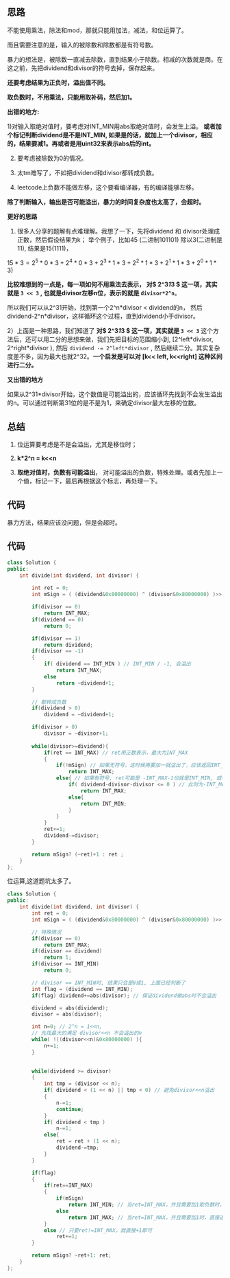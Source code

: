 ## 思路

不能使用乘法，除法和mod，那就只能用加法，减法，和位运算了。

而且需要注意的是，输入的被除数和除数都是有符号数。

暴力的想法是，被除数一直减去除数，直到结果小于除数。相减的次数就是商。在这之前，先把dividend和divisor的符号去掉，保存起来。

**还要考虑结果为正负时，溢出值不同。**

**取负数时，不用乘法，只能用取补码，然后加1。**

**出错的地方:**

1)对输入取绝对值时，要考虑对INT_MIN用abs取绝对值时，会发生上溢。 **或者加个标记判断dividend是不是INT_MIN, 如果是的话，就加上一个divisor，相应的，结果要减1。再或者是用uint32来表示abs后的int。**

2) 要考虑被除数为0的情况。

3) 太tm难写了，不如把dividend和divisor都转成负数。

4) leetcode上负数不能做左移，这个要看编译器，有的编译能够左移。

**除了判断输入，输出是否可能溢出，暴力的时间复杂度也太高了，会超时。**



**更好的思路**

1) 很多人分享的题解有点难理解。我想了一下，先将dividend 和 divisor处理成正数，然后假设结果为k； 举个例子，比如45 (二进制101101) 除以3(二进制是11), 结果是15(1111)， 

$15 * 3 = 2^5*0*3 + 2^4*0*3 + 2^3*1*3 + 2^2*1*3 + 2^1*1*3+2^0*1*3)$

**比较难想到的一点是，每一项如何不用乘法去表示， 对$ 2^3*1*3 $ 这一项，其实就是 `3 << 3`  , 也就是divisor左移n位，表示的就是 `divisor*2^n`**。

所以我们可以从2^31开始，找到第一个2^n\*divisor < dividend的n， 然后dividend-2^n*divisor，这样循环这个过程，直到dividend小于divisor。

2）上面是一种思路，我们知道了  **对$ 2^3*1*3 $ 这一项，其实就是 `3 << 3`**  这个方法后，还可以用二分的思想来做，我们先把目标的范围缩小到, [2^left\*divisor,  2^right\*divisor ), 然后 `dividend -= 2^left*divisor` , 然后继续二分。其实复杂度差不多，因为最大也就2^32。**一个启发是可以对 [k<< left, k<<right] 这种区间进行二分。**

**又出错的地方**

如果从2^31*divisor开始，这个数值是可能溢出的，应该循环先找到不会发生溢出的n。可以通过判断第31位的是不是为1，来确定divisor最大左移的位数。



## 总结

1) 位运算要考虑是不是会溢出，尤其是移位时；

2) **k*2^n = k<<n**

3) **取绝对值时，负数有可能溢出**， 对可能溢出的负数，特殊处理。或者先加上一个值，标记一下，最后再根据这个标志，再处理一下。





## 代码

暴力方法，结果应该没问题，但是会超时。



## 代码

```c++
class Solution {
public:
    int divide(int dividend, int divisor) {
        
        int ret = 0;
        int mSign = ( (dividend&0x80000000) ^ (divisor&0x80000000) )>> 31;

        if(divisor == 0)
            return INT_MAX;
        if(dividend == 0)
            return 0;

        if(divisor == 1)
            return dividend;
        if(divisor == -1)
        {
            if( dividend == INT_MIN ) // INT_MIN / -1, 会溢出
                return INT_MAX;
            else
                return ~dividend+1;
        }  

        // 都转成负数
        if(dividend > 0)
            dividend = ~dividend+1;

        if(divisor > 0)
            divisor = ~divisor+1;
        
        while(divisor>=dividend){
            if(ret == INT_MAX) // ret用正数表示，最大为INT_MAX
            {
                if(!mSign) // 如果无符号，这时候再要加一就溢出了，应该返回INT_MAX;
                    return INT_MAX;
                else{ // 如果有符号, ret可能是 -INT_MAX-1也就是INT_MIN, 或者溢出，如果溢出，返回INT_MAX;
                    if( dividend-divisor-divisor <= 0 ) // 此时为-INT_MAX, 再减2就会下溢，返回INT_MAX
                        return INT_MAX;
                    else{
                        return INT_MIN;
                    }
                }
            }
            ret+=1;
            dividend-=divisor;
        }

        return mSign? (~ret)+1 : ret ;
    }
};
```

位运算,这道题坑太多了。

```c++
class Solution {
public:
    int divide(int dividend, int divisor) {
        int ret = 0;
        int mSign = ( (dividend&0x80000000) ^ (divisor&0x80000000) )>> 31;    

        // 特殊情况
        if(divisor == 0)
            return INT_MAX;
        if(divisor == dividend)
            return 1;
        if(divisor == INT_MIN)
            return 0;

        // divisor == INT_MIN时, 结果只会是0或1, 上面已经判断了
        int flag = (dividend == INT_MIN);
        if(flag) dividend+=abs(divisor); // 保证dividend做abs时不会溢出

        dividend = abs(dividend);
        divisor = abs(divisor);

        int n=0; // 2^n = 1<<n, 
        // 先找最大的满足 divisor<<n 不会溢出的n
        while( !((divisor<<n)&0x80000000) ){
            n+=1;
        }
        

        while(dividend >= divisor)
        {
            int tmp = (divisor << n);
            if( dividend < (1 << n) || tmp < 0) // 避免divisor<<n溢出
            { 
                n-=1;
                continue;
            }
            if( dividend < tmp )
                n-=1;
            else{
                ret = ret + (1 << n);
                dividend-=tmp;
            }
        }

        if(flag)
        {
            if(ret==INT_MAX)
            {
                if(mSign)
                    return INT_MIN; // 当ret=INT_MAX，并且需要加1取负数时，直接返回INT_MIN;
                else
                    return INT_MAX; // 当ret=INT_MAX，并且需要加1时，直接返回INT_MAX, 表示溢出
            }
            else // 只要ret!=INT_MAX，就直接+1即可
                ret+=1;
        }

        return mSign? ~ret+1: ret;
    }
};
```

